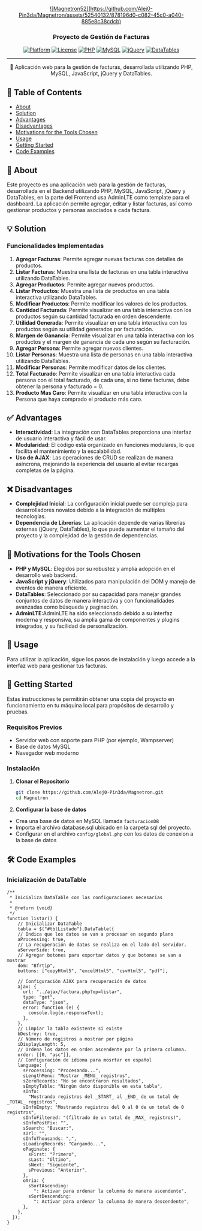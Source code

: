 <p align="center">
  <a href="" rel="noopener">![Magnetron52](https://github.com/Alej0-Pin3da/Magnetron/assets/52540132/878196d0-c082-45c0-a040-885e8c38cdcb)

 </a>
</p>

<h3 align="center">Proyecto de Gestión de Facturas</h3>

<div align="center">

[![Platform](https://img.shields.io/badge/platform-web-blue.svg)]()
[![License](https://img.shields.io/badge/license-MIT-blue.svg)](/LICENSE)
[![PHP](https://img.shields.io/badge/php-^7.4-blue.svg)]()
[![MySQL](https://img.shields.io/badge/mysql-^5.7-blue.svg)]()
[![jQuery](https://img.shields.io/badge/jquery-^3.5.1-blue.svg)]()
[![DataTables](https://img.shields.io/badge/datatables-^1.10.21-blue.svg)]()

</div>

---

<p align="center"> 📄 Aplicación web para la gestión de facturas, desarrollada utilizando PHP, MySQL, JavaScript, jQuery y DataTables.
    <br> 
</p>

## 📝 Table of Contents

- [About](#about)
- [Solution](#solution)
- [Advantages](#advantages)
- [Disadvantages](#disadvantages)
- [Motivations for the Tools Chosen](#motivations)
- [Usage](#usage)
- [Getting Started](#getting_started)
- [Code Examples](#code_examples)

## 🧐 About <a name = "about"></a>

Este proyecto es una aplicación web para la gestión de facturas, desarrollada en el Backend utilizando PHP, MySQL, JavaScript, jQuery y DataTables, en la parte del Frontend usa AdminLTE como template para el dashboard. La aplicación permite agregar, editar y listar facturas, así como gestionar productos y personas asociados a cada factura.

## 💡 Solution <a name = "solution"></a>

### Funcionalidades Implementadas

1. **Agregar Facturas**: Permite agregar nuevas facturas con detalles de productos.
2. **Listar Facturas**: Muestra una lista de facturas en una tabla interactiva utilizando DataTables.
3. **Agregar Productos**: Permite agregar nuevos productos.
4. **Listar Productos**: Muestra una lista de productos en una tabla interactiva utilizando DataTables.
5. **Modificar Productos**: Permite modificar los valores de los productos.
6. **Cantidad Facturada**: Permite visualizar en una tabla interactiva con los productos según su cantidad facturada en orden descendente.
7. **Utilidad Generada**: Permite visualizar en una tabla interactiva con los productos según su utilidad generados por facturación.
8. **Margen de Ganancia**: Permite visualizar en una tabla interactiva con los productos y el margen de ganancia de cada uno según su facturación.
9. **Agregar Persona**: Permite agregar nuevos clientes.
10. **Listar Personas**: Muestra una lista de personas en una tabla interactiva utilizando DataTables.
11. **Modificar Personas**: Permite modificar datos de los clientes.
12. **Total Facturado**: Permite visualizar en una tabla interactiva cada persona con el total facturado, de cada una, si no tiene facturas, debe obtener la persona y facturado = 0.
13. **Producto Mas Caro**: Permite visualizar en una tabla interactiva con la Persona que haya comprado el producto más caro.

## ✅ Advantages <a name = "advantages"></a>

- **Interactividad**: La integración con DataTables proporciona una interfaz de usuario interactiva y fácil de usar.
- **Modularidad**: El código está organizado en funciones modulares, lo que facilita el mantenimiento y la escalabilidad.
- **Uso de AJAX**: Las operaciones de CRUD se realizan de manera asíncrona, mejorando la experiencia del usuario al evitar recargas completas de la página.

## ❌ Disadvantages <a name = "disadvantages"></a>

- **Complejidad Inicial**: La configuración inicial puede ser compleja para desarrolladores novatos debido a la integración de múltiples tecnologías.
- **Dependencia de Librerías**: La aplicación depende de varias librerías externas (jQuery, DataTables), lo que puede aumentar el tamaño del proyecto y la complejidad de la gestión de dependencias.

## 💭 Motivations for the Tools Chosen <a name = "motivations"></a>

- **PHP y MySQL**: Elegidos por su robustez y amplia adopción en el desarrollo web backend.
- **JavaScript y jQuery**: Utilizados para manipulación del DOM y manejo de eventos de manera eficiente.
- **DataTables**: Seleccionado por su capacidad para manejar grandes conjuntos de datos de manera interactiva y con funcionalidades avanzadas como búsqueda y paginación.
- **AdminLTE**:AdminLTE ha sido seleccionado debido a su interfaz moderna y responsiva, su amplia gama de componentes y plugins integrados, y su facilidad de personalización.

## 🎈 Usage <a name = "usage"></a>

Para utilizar la aplicación, sigue los pasos de instalación y luego accede a la interfaz web para gestionar tus facturas.

## 🏁 Getting Started <a name = "getting_started"></a>

Estas instrucciones te permitirán obtener una copia del proyecto en funcionamiento en tu máquina local para propósitos de desarrollo y pruebas.

### Requisitos Previos

- Servidor web con soporte para PHP (por ejemplo, Wampserver)
- Base de datos MySQL
- Navegador web moderno

### Instalación

1. **Clonar el Repositorio**

   ```bash
   git clone https://github.com/Alej0-Pin3da/Magnetron.git
   cd Magnetron
   ```
2. **Configurar la base de datos**
- Crea una base de datos en MySQL llamada `facturacionDB`
- Importa el archivo database.sql ubicado en la carpeta sql del proyecto.
- Configurar en el archivo `config/global.php` con los datos de conexion a la base de datos

## 🛠️ Code Examples <a name = "code_examples"></a>
### Inicialización de DataTable
```JS
/**
 * Inicializa DataTable con las configuraciones necesarias
 *
 * @return {void}
 */
function listar() {
    // Inicializar DataTable
    tabla = $("#tblListado").DataTable({
    // Indica que los datos se van a procesar en segundo plano
    aProcessing: true,
    // La recuperación de datos se realiza en el lado del servidor.
    aServerSide: true,
    // Agregar botones para exportar datos y que botones se van a mostrar
    dom: "Bfrtip",
    buttons: ["copyHtml5", "excelHtml5", "csvHtml5", "pdf"],

    // Configuración AJAX para recuperación de datos
    ajax: {
      url: "../ajax/factura.php?op=listar",
      type: "get",
      dataType: "json",
      error: function (e) {
        console.log(e.responseText);
      },
    },
    // Limpiar la tabla existente si existe
    bDestroy: true,
    // Número de registros a mostrar por página
    iDisplayLength: 5,
    // Ordena los datos en orden ascendente por la primera columna.
    order: [[0, "asc"]],
    // Configuración de idioma para mosrtar en español
    language: {
      sProcessing: "Procesando...",
      sLengthMenu: "Mostrar _MENU_ registros",
      sZeroRecords: "No se encontraron resultados",
      sEmptyTable: "Ningún dato disponible en esta tabla",
      sInfo:
        "Mostrando registros del _START_ al _END_ de un total de _TOTAL_ registros",
      sInfoEmpty: "Mostrando registros del 0 al 0 de un total de 0 registros",
      sInfoFiltered: "(filtrado de un total de _MAX_ registros)",
      sInfoPostFix: "",
      sSearch: "Buscar:",
      sUrl: "",
      sInfoThousands: ",",
      sLoadingRecords: "Cargando...",
      oPaginate: {
        sFirst: "Primero",
        sLast: "Último",
        sNext: "Siguiente",
        sPrevious: "Anterior",
      },
      oAria: {
        sSortAscending:
          ": Activar para ordenar la columna de manera ascendente",
        sSortDescending:
          ": Activar para ordenar la columna de manera descendente",
      },
    },
  });
}
```

